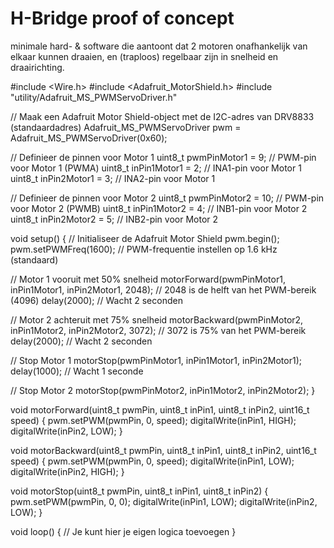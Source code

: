 # H-Bridge proof of concept

minimale hard- & software die aantoont dat 2 motoren onafhankelijk van elkaar kunnen draaien, en (traploos) regelbaar zijn in snelheid en draairichting.

#include <Wire.h>
#include <Adafruit_MotorShield.h>
#include "utility/Adafruit_MS_PWMServoDriver.h"

// Maak een Adafruit Motor Shield-object met de I2C-adres van DRV8833 (standaardadres)
Adafruit_MS_PWMServoDriver pwm = Adafruit_MS_PWMServoDriver(0x60);

// Definieer de pinnen voor Motor 1
uint8_t pwmPinMotor1 = 9;  // PWM-pin voor Motor 1 (PWMA)
uint8_t inPin1Motor1 = 2;  // INA1-pin voor Motor 1
uint8_t inPin2Motor1 = 3;  // INA2-pin voor Motor 1

// Definieer de pinnen voor Motor 2
uint8_t pwmPinMotor2 = 10; // PWM-pin voor Motor 2 (PWMB)
uint8_t inPin1Motor2 = 4;  // INB1-pin voor Motor 2
uint8_t inPin2Motor2 = 5;  // INB2-pin voor Motor 2

void setup() {
  // Initialiseer de Adafruit Motor Shield
  pwm.begin();
  pwm.setPWMFreq(1600);  // PWM-frequentie instellen op 1.6 kHz (standaard)
  
  // Motor 1 vooruit met 50% snelheid
  motorForward(pwmPinMotor1, inPin1Motor1, inPin2Motor1, 2048); // 2048 is de helft van het PWM-bereik (4096)
  delay(2000);  // Wacht 2 seconden
  
  // Motor 2 achteruit met 75% snelheid
  motorBackward(pwmPinMotor2, inPin1Motor2, inPin2Motor2, 3072); // 3072 is 75% van het PWM-bereik
  delay(2000);  // Wacht 2 seconden
  
  // Stop Motor 1
  motorStop(pwmPinMotor1, inPin1Motor1, inPin2Motor1);
  delay(1000);  // Wacht 1 seconde
  
  // Stop Motor 2
  motorStop(pwmPinMotor2, inPin1Motor2, inPin2Motor2);
}

void motorForward(uint8_t pwmPin, uint8_t inPin1, uint8_t inPin2, uint16_t speed) {
  pwm.setPWM(pwmPin, 0, speed);
  digitalWrite(inPin1, HIGH);
  digitalWrite(inPin2, LOW);
}

void motorBackward(uint8_t pwmPin, uint8_t inPin1, uint8_t inPin2, uint16_t speed) {
  pwm.setPWM(pwmPin, 0, speed);
  digitalWrite(inPin1, LOW);
  digitalWrite(inPin2, HIGH);
}

void motorStop(uint8_t pwmPin, uint8_t inPin1, uint8_t inPin2) {
  pwm.setPWM(pwmPin, 0, 0);
  digitalWrite(inPin1, LOW);
  digitalWrite(inPin2, LOW);
}

void loop() {
  // Je kunt hier je eigen logica toevoegen
}

